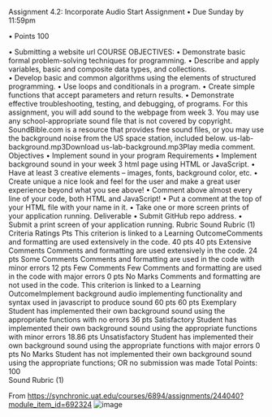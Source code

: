 Assignment 4.2: Incorporate Audio
Start Assignment
• Due Sunday by 11:59pm
 
• Points 100
 
• Submitting a website url
COURSE OBJECTIVES:
• Demonstrate basic formal problem-solving techniques for programming.
• Describe and apply variables, basic and composite data types, and collections.  
• Develop basic and common algorithms using the elements of structured programming.
• Use loops and conditionals in a program.
• Create simple functions that accept parameters and return results.
• Demonstrate effective troubleshooting, testing, and debugging, of programs. 
For this assignment, you will add sound to the webpage from week 3. You may use any school-appropriate sound file that is not covered by copyright. SoundBible.com is a resource that provides free sound files, or you may use the background noise from the US space station, included below.
us-lab-background.mp3Download us-lab-background.mp3Play media comment.
Objectives
• Implement sound in your program
Requirements
• Implement background sound in your week 3 html page using HTML or JavaScript.
• Have at least 3 creative elements – images, fonts, background color, etc. 
• Create unique a nice look and feel for the user and make a great user experience beyond what you see above!
• Comment above almost every line of your code, both HTML and JavaScript!
• Put a comment at the top of your HTML file with your name in it.
• Take one or more screen prints of your application running.
Deliverable
• Submit GitHub repo address.
• Submit a print screen of your application running.
Rubric
Sound Rubric (1)
Criteria	Ratings	Pts
This criterion is linked to a Learning OutcomeComments and formatting are used extensively in the code.	40 pts	40 pts
	Extensive Comments
	Comments and formatting are used extensively in the code.
	24 pts
	Some Comments
	Comments and formatting are used in the code with minor errors
	12 pts
	Few Comments
	Few Comments and formatting are used in the code with major errors
	0 pts
	No Marks
	Comments and formatting are not used in the code.
This criterion is linked to a Learning OutcomeImplement background audio implementing functionality and syntax used in javascript to produce sound	60 pts	60 pts
	Exemplary
	Student has implemented their own background sound using the appropriate functions with no errors
	36 pts
	Satisfactory
	Student has implemented their own background sound using the appropriate functions with minor errors
	18.86 pts
	Unsatisfactory
	Student has implemented their own background sound using the appropriate functions with major errors
	0 pts
	No Marks
	Student has not implemented their own background sound using the appropriate functions; OR no submission was made
Total Points: 100		
Sound Rubric (1)

From <https://synchronic.uat.edu/courses/6894/assignments/244040?module_item_id=692324> 
![image](https://github.com/user-attachments/assets/0c304dbb-f4b7-4f97-b860-5e878499bb00)
